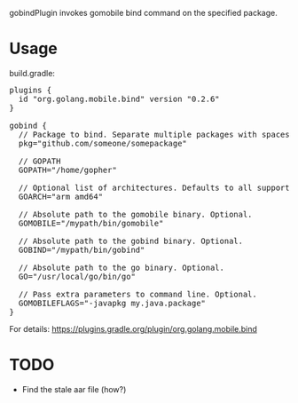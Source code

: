 gobindPlugin invokes gomobile bind command on the specified package.

# Usage

build.gradle:
<pre>
plugins {
  id "org.golang.mobile.bind" version "0.2.6"
}

gobind {
  // Package to bind. Separate multiple packages with spaces.
  pkg="github.com/someone/somepackage"

  // GOPATH
  GOPATH="/home/gopher"

  // Optional list of architectures. Defaults to all supported architectures.
  GOARCH="arm amd64"

  // Absolute path to the gomobile binary. Optional.
  GOMOBILE="/mypath/bin/gomobile"

  // Absolute path to the gobind binary. Optional.
  GOBIND="/mypath/bin/gobind"

  // Absolute path to the go binary. Optional.
  GO="/usr/local/go/bin/go"

  // Pass extra parameters to command line. Optional.
  GOMOBILEFLAGS="-javapkg my.java.package"
}
</pre>

For details:
https://plugins.gradle.org/plugin/org.golang.mobile.bind

# TODO

* Find the stale aar file (how?)
